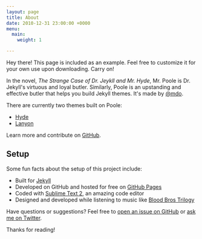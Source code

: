 ```yaml
---
layout: page
title: About
date: 2010-12-31 23:00:00 +0000
menu:
  main:
    weight: 1

---
```

<p class="message">
	Hey there! This page is included as an example. Feel free to customize it for
	your own use upon downloading. Carry on!
</p>

In the novel, *The Strange Case of Dr. Jeykll and Mr. Hyde*, Mr. Poole is Dr.
Jekyll's virtuous and loyal butler. Similarly, Poole is an upstanding and
effective butler that helps you build Jekyll themes. It's made by
[@mdo](https://twitter.com/mdo).

There are currently two themes built on Poole:

* [Hyde](http://hyde.getpoole.com)
* [Lanyon](http://lanyon.getpoole.com)

Learn more and contribute on [GitHub](https://github.com/poole).

## Setup

Some fun facts about the setup of this project include:

* Built for [Jekyll](http://jekyllrb.com)
* Developed on GitHub and hosted for free on [GitHub Pages](https://pages.github.com)
* Coded with [Sublime Text 2](http://sublimetext.com), an amazing code editor
* Designed and developed while listening to music like [Blood Bros
	Trilogy](https://soundcloud.com/maddecent/sets/blood-bros-series)

Have questions or suggestions? Feel free to [open an issue on
GitHub](https://github.com/poole/issues/new) or [ask me on
Twitter](https://twitter.com/mdo).

Thanks for reading!
